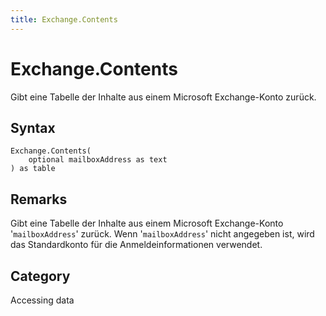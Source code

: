 ```yaml
---
title: Exchange.Contents
---
```


# Exchange.Contents


Gibt eine Tabelle der Inhalte aus einem Microsoft Exchange-Konto zurück.


## Syntax

```powerquery
Exchange.Contents(
    optional mailboxAddress as text
) as table
```


## Remarks

Gibt eine Tabelle der Inhalte aus einem Microsoft Exchange-Konto '<code>mailboxAddress</code>' zurück. Wenn '<code>mailboxAddress</code>' nicht angegeben ist, wird das Standardkonto für die Anmeldeinformationen verwendet.



## Category
Accessing data
